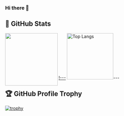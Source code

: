 ### Hi there 👋

## 💎 GitHub Stats
<p align="left"> 
    <a href="https://github.com/i16fujimoto">
      <img align="left" height="170px" src="https://github-readme-stats.vercel.app/api?username=i16fujimoto&count_private=true&show_icons=true&theme=dracula" />
    !---</a>
    <img alt="Top Langs" height="150px" src="https://github-readme-stats.vercel.app/api/top-langs/?username=i16fujimoto&layout=compact&show_icons=true&theme=onedark" />---
</p>

## 🏆 GitHub Profile Trophy
[![trophy](https://github-profile-trophy.vercel.app/?username=i16fujimoto&theme=onedark&column=7
)](https://github.com/ryo-ma/github-profile-trophy)
